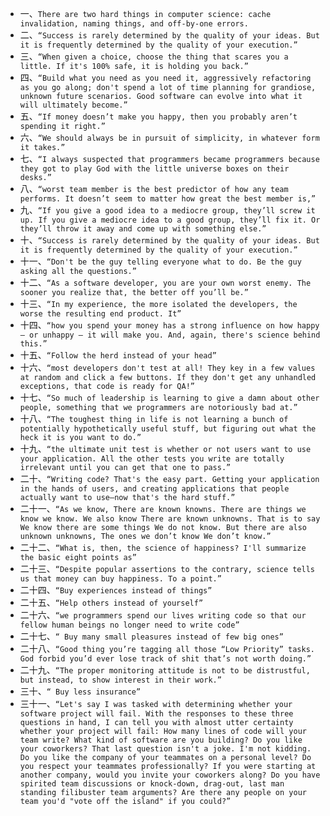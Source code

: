 - 一、`There are two hard things in computer science: cache invalidation, naming things, and off-by-one errors. `
- 二、`“Success is rarely determined by the quality of your ideas. But it is frequently determined by the quality of your execution.” `
- 三、`“When given a choice, choose the thing that scares you a little. If it's 100% safe, it is holding you back.” `
- 四、`“Build what you need as you need it, aggressively refactoring as you go along; don't spend a lot of time planning for grandiose, unknown future scenarios. Good software can evolve into what it will ultimately become.” `
- 五、`“If money doesn’t make you happy, then you probably aren’t spending it right.” `
- 六、`“We should always be in pursuit of simplicity, in whatever form it takes.” `
- 七、`“I always suspected that programmers became programmers because they got to play God with the little universe boxes on their desks.” `
- 八、`“worst team member is the best predictor of how any team performs. It doesn’t seem to matter how great the best member is,” `
- 九、`“If you give a good idea to a mediocre group, they’ll screw it up. If you give a mediocre idea to a good group, they’ll fix it. Or they’ll throw it away and come up with something else.” `
- 十、`“Success is rarely determined by the quality of your ideas. But it is frequently determined by the quality of your execution.” `
- 十一、`“Don't be the guy telling everyone what to do. Be the guy asking all the questions.” `
- 十二、`“As a software developer, you are your own worst enemy. The sooner you realize that, the better off you’ll be.” `
- 十三、`“In my experience, the more isolated the developers, the worse the resulting end product. It” `
- 十四、`“how you spend your money has a strong influence on how happy — or unhappy — it will make you. And, again, there's science behind this.” `
- 十五、`“Follow the herd instead of your head” `
- 十六、`“most developers don't test at all! They key in a few values at random and click a few buttons. If they don't get any unhandled exceptions, that code is ready for QA!” `
- 十七、`“So much of leadership is learning to give a damn about other people, something that we programmers are notoriously bad at.” `
- 十八、`“The toughest thing in life is not learning a bunch of potentially hypothetically useful stuff, but figuring out what the heck it is you want to do.” `
- 十九、`“the ultimate unit test is whether or not users want to use your application. All the other tests you write are totally irrelevant until you can get that one to pass.” `
- 二十、`“Writing code? That's the easy part. Getting your application in the hands of users, and creating applications that people actually want to use—now that's the hard stuff.” `
- 二十一、`“As we know, There are known knowns. There are things we know we know. We also know There are known unknowns. That is to say We know there are some things We do not know. But there are also unknown unknowns, The ones we don’t know We don’t know.” `
- 二十二、`“What is, then, the science of happiness? I'll summarize the basic eight points as” `
- 二十三、`“Despite popular assertions to the contrary, science tells us that money can buy happiness. To a point.” `
- 二十四、`“Buy experiences instead of things” `
- 二十五、`“Help others instead of yourself” `
- 二十六、`“we programmers spend our lives writing code so that our fellow human beings no longer need to write code” `
- 二十七、`“ Buy many small pleasures instead of few big ones” `
- 二十八、`“Good thing you’re tagging all those “Low Priority” tasks. God forbid you’d ever lose track of shit that’s not worth doing.” `
- 二十九、`“The proper monitoring attitude is not to be distrustful, but instead, to show interest in their work.” `
- 三十、`“ Buy less insurance” `
- 三十一、`“Let's say I was tasked with determining whether your software project will fail. With the responses to these three questions in hand, I can tell you with almost utter certainty whether your project will fail: How many lines of code will your team write? What kind of software are you building? Do you like your coworkers? That last question isn't a joke. I'm not kidding. Do you like the company of your teammates on a personal level? Do you respect your teammates professionally? If you were starting at another company, would you invite your coworkers along? Do you have spirited team discussions or knock-down, drag-out, last man standing filibuster team arguments? Are there any people on your team you'd "vote off the island" if you could?” `